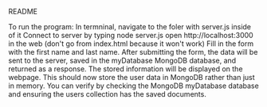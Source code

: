 README

To run the program:
In termninal, navigate to the foler with server.js inside of it
Connect to server by typing node server.js
open http://localhost:3000 in the web (don't go from index.html because it won't work)
Fill in the form with the first name and last name.
After submitting the form, the data will be sent to the server, saved in the myDatabase MongoDB database, and returned as a response. The stored information will be displayed on the webpage.
This should now store the user data in MongoDB rather than just in memory. You can verify by checking the MongoDB myDatabase database and ensuring the users collection has the saved documents.